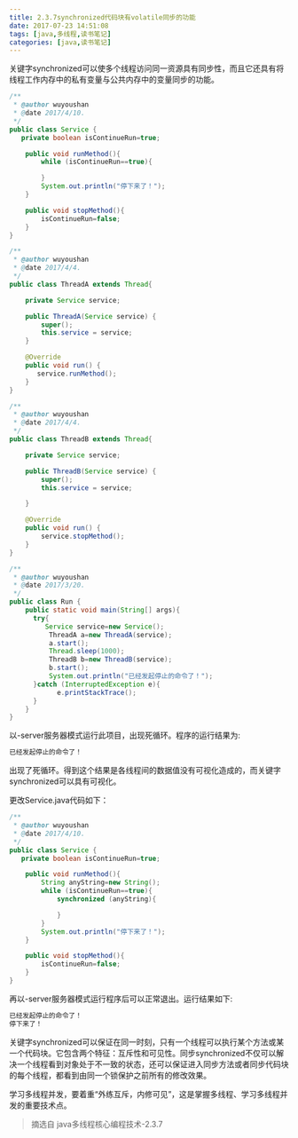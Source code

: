 ```yaml
---
title: 2.3.7synchronized代码块有volatile同步的功能
date: 2017-07-23 14:51:08
tags: [java,多线程,读书笔记]
categories: [java,读书笔记]
---
```

关键字synchronized可以使多个线程访问同一资源具有同步性，而且它还具有将线程工作内存中的私有变量与公共内存中的变量同步的功能。
```java
/**
 * @author wuyoushan
 * @date 2017/4/10.
 */
public class Service {
   private boolean isContinueRun=true;

    public void runMethod(){
        while (isContinueRun==true){

        }
        System.out.println("停下来了！");
    }

    public void stopMethod(){
        isContinueRun=false;
    }
}

/**
 * @author wuyoushan
 * @date 2017/4/4.
 */
public class ThreadA extends Thread{

    private Service service;

    public ThreadA(Service service) {
        super();
        this.service = service;
    }

    @Override
    public void run() {
       service.runMethod();
    }
}

/**
 * @author wuyoushan
 * @date 2017/4/4.
 */
public class ThreadB extends Thread{

    private Service service;

    public ThreadB(Service service) {
        super();
        this.service = service;

    }

    @Override
    public void run() {
        service.stopMethod();
    }
}

/**
 * @author wuyoushan
 * @date 2017/3/20.
 */
public class Run {
    public static void main(String[] args){
      try{
         Service service=new Service();
          ThreadA a=new ThreadA(service);
          a.start();
          Thread.sleep(1000);
          ThreadB b=new ThreadB(service);
          b.start();
          System.out.println("已经发起停止的命令了！");
      }catch (InterruptedException e){
            e.printStackTrace();
      }
    }
}
```
以-server服务器模式运行此项目，出现死循环。程序的运行结果为:
```java
已经发起停止的命令了！
```
出现了死循环。得到这个结果是各线程间的数据值没有可视化造成的，而关键字synchronized可以具有可视化。

更改Service.java代码如下：
```java
/**
 * @author wuyoushan
 * @date 2017/4/10.
 */
public class Service {
   private boolean isContinueRun=true;

    public void runMethod(){
        String anyString=new String();
        while (isContinueRun==true){
            synchronized (anyString){

            }
        }
        System.out.println("停下来了！");
    }

    public void stopMethod(){
        isContinueRun=false;
    }
}
```
再以-server服务器模式运行程序后可以正常退出。运行结果如下:
```java
已经发起停止的命令了！
停下来了！
```
关键字synchronized可以保证在同一时刻，只有一个线程可以执行某个方法或某一个代码块。它包含两个特征：互斥性和可见性。同步synchronized不仅可以解决一个线程看到对象处于不一致的状态，还可以保证进入同步方法或者同步代码块的每个线程，都看到由同一个锁保护之前所有的修改效果。

学习多线程并发，要着重“外练互斥，内修可见”，这是掌握多线程、学习多线程并发的重要技术点。

> 摘选自 java多线程核心编程技术-2.3.7